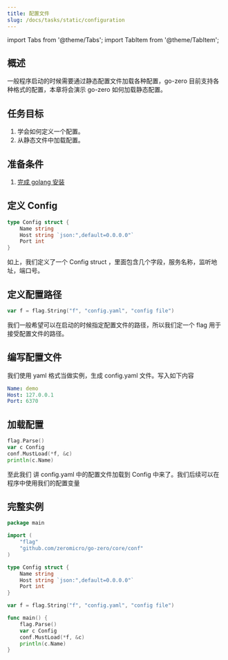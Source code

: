 ```yaml
---
title: 配置文件
slug: /docs/tasks/static/configuration
---
```


import Tabs from '@theme/Tabs';
import TabItem from '@theme/TabItem';

## 概述

一般程序启动的时候需要通过静态配置文件加载各种配置，go-zero 目前支持各种格式的配置，本章将会演示 go-zero 如何加载静态配置。

## 任务目标

1. 学会如何定义一个配置。
1. 从静态文件中加载配置。

## 准备条件

1. <a href="/docs/tasks" target="_blank">完成 golang 安装</a>

## 定义 Config

```go
type Config struct {
    Name string
    Host string `json:",default=0.0.0.0"`
    Port int
}
```

如上，我们定义了一个 Config struct ，里面包含几个字段，服务名称，监听地址，端口号。

## 定义配置路径

```go
var f = flag.String("f", "config.yaml", "config file")
```

我们一般希望可以在启动的时候指定配置文件的路径，所以我们定一个 flag 用于接受配置文件的路径。

## 编写配置文件

我们使用 yaml 格式当做实例，生成 config.yaml 文件。写入如下内容

```yaml
Name: demo
Host: 127.0.0.1
Port: 6370
```

## 加载配置

```go
flag.Parse()
var c Config
conf.MustLoad(*f, &c)
println(c.Name)
```

至此我们 讲 config.yaml 中的配置文件加载到 Config 中来了。我们后续可以在程序中使用我们的配置变量

## 完整实例

```go
package main

import (
    "flag"
    "github.com/zeromicro/go-zero/core/conf"
)

type Config struct {
    Name string
    Host string `json:",default=0.0.0.0"`
    Port int
}

var f = flag.String("f", "config.yaml", "config file")

func main() {
    flag.Parse()
    var c Config
    conf.MustLoad(*f, &c)
    println(c.Name)
}
```
